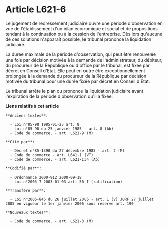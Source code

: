# Article L621-6

Le jugement de redressement judiciaire ouvre une période d'observation en vue de l'établissement d'un bilan économique et
social et de propositions tendant à la continuation ou à la cession de l'entreprise. Dès lors qu'aucune de ces solutions
n'apparaît possible, le tribunal prononce la liquidation judiciaire.

La durée maximale de la période d'observation, qui peut être renouvelée une fois par décision motivée à la demande de
l'administrateur, du débiteur, du procureur de la République ou d'office par le tribunal, est fixée par décret en Conseil
d'Etat. Elle peut en outre être exceptionnellement prolongée à la demande du procureur de la République par décision motivée
du tribunal pour une durée fixée par décret en Conseil d'Etat.

Le tribunal arrête le plan ou prononce la liquidation judiciaire avant l'expiration de la période d'observation qu'il a
fixée.

**Liens relatifs à cet article**

	**Anciens textes**:

	  - Loi n°85-98 1985-01-25 art. 8
	  - Loi n°85-98 du 25 janvier 1985 - art. 8 (Ab)
	  - Code de commerce. - art. L621-9 (M)

	**Cité par**:

	  - Décret n°85-1390 du 27 décembre 1985 - art. 2 (M)
	  - Code de commerce - art. L641-1 (VT)
	  - Code de commerce. - art. L621-134 (Ab)

	**Codifié par**:

	  - Ordonnance 2000-912 2000-09-18
	  - Loi n°2003-7 2003-01-03 art. 50 I (ratification)

	**Transféré par**:

	  - Loi n°2005-845 du 26 juillet 2005 - art. 1 (V) JORF 27 juillet 2005 en vigueur le 1er janvier 2006 sous réserve art. 190

	**Nouveaux textes**:

	  - Code de commerce. - art. L621-3 (M)
